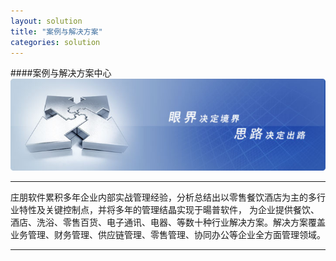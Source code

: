 ```yaml
---
layout: solution
title: "案例与解决方案"
categories: solution
---
```

####案例与解决方案中心
![百度头条](/static/images/fangan01.jpg)
<hr/>
庄朋软件累积多年企业内部实战管理经验，分析总结出以零售餐饮酒店为主的多行业特性及关键控制点，并将多年的管理结晶实现于暘普软件，
为企业提供餐饮、酒店、洗浴、零售百货、电子通讯、电器、等数十种行业解决方案。解决方案覆盖业务管理、财务管理、供应链管理、零售管理、协同办公等企业全方面管理领域。
<hr/>

	
	
